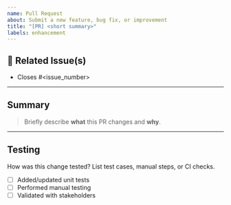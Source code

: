 ```yaml
---
name: Pull Request
about: Submit a new feature, bug fix, or improvement
title: "[PR] <short summary>"
labels: enhancement
---
```


## 🔗 Related Issue(s)
<!-- > Link to the relevant issue(s). Create one if it doesn't exist. -->

- Closes #<issue_number>

---

## Summary

> Briefly describe **what** this PR changes and **why**.

<!-- Example:
> Added input validation to the registration form to improve user experience and prevent invalid data submission. -->

---

## Testing

How was this change tested? List test cases, manual steps, or CI checks.

- [ ] Added/updated unit tests
- [ ] Performed manual testing
- [ ] Validated with stakeholders
